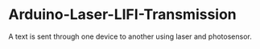 # Arduino-Laser-LIFI-Transmission
A text is sent through one device to another using laser and photosensor.
